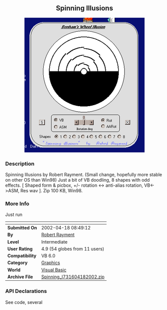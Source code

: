 ﻿<div align="center">

## Spinning Illusions

<img src="PIC20024171150334023.gif">
</div>

### Description

Spinning Illusions by Robert Rayment. (Small change, hopefully more stable on other OS than Win98) Just a bit of VB doodling, 8 shapes with odd effects. [ Shaped form & picbox, +/- rotation <-> anti-alias rotation, VB<->ASM, Res wav ]. Zip 100 KB, Win98.
 
### More Info
 
Just run


<span>             |<span>
---                |---
**Submitted On**   |2002-04-18 08:49:12
**By**             |[Robert Rayment](https://github.com/Planet-Source-Code/PSCIndex/blob/master/ByAuthor/robert-rayment.md)
**Level**          |Intermediate
**User Rating**    |4.9 (54 globes from 11 users)
**Compatibility**  |VB 6\.0
**Category**       |[Graphics](https://github.com/Planet-Source-Code/PSCIndex/blob/master/ByCategory/graphics__1-46.md)
**World**          |[Visual Basic](https://github.com/Planet-Source-Code/PSCIndex/blob/master/ByWorld/visual-basic.md)
**Archive File**   |[Spinning\_I731604182002\.zip](https://github.com/Planet-Source-Code/robert-rayment-spinning-illusions__1-33881/archive/master.zip)

### API Declarations

See code, several





